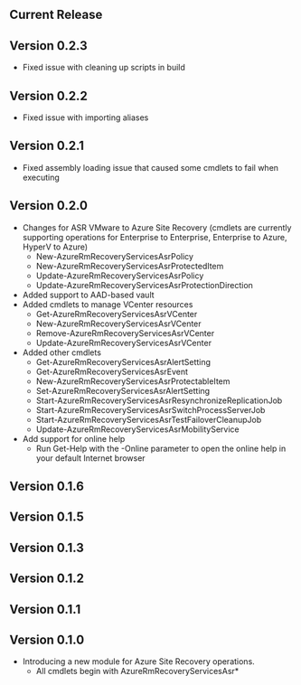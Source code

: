 <!--
    Please leave this section at the top of the change log.

    Changes for the current release should go under the section titled "Current Release", and should adhere to the following format:

    ## Current Release
    * Overview of change #1
        - Additional information about change #1
    * Overview of change #2
        - Additional information about change #2
        - Additional information about change #2
    * Overview of change #3
    * Overview of change #4
        - Additional information about change #4

    ## YYYY.MM.DD - Version X.Y.Z (Previous Release)
    * Overview of change #1
        - Additional information about change #1
-->
## Current Release

## Version 0.2.3
* Fixed issue with cleaning up scripts in build

## Version 0.2.2
* Fixed issue with importing aliases

## Version 0.2.1
* Fixed assembly loading issue that caused some cmdlets to fail when executing

## Version 0.2.0
* Changes for ASR VMware to Azure Site Recovery (cmdlets are currently supporting operations for Enterprise to Enterprise, Enterprise to Azure, HyperV to Azure)
    - New-AzureRmRecoveryServicesAsrPolicy
    - New-AzureRmRecoveryServicesAsrProtectedItem
    - Update-AzureRmRecoveryServicesAsrPolicy
    - Update-AzureRmRecoveryServicesAsrProtectionDirection
* Added support to AAD-based vault
* Added cmdlets to manage VCenter resources
    - Get-AzureRmRecoveryServicesAsrVCenter
    - New-AzureRmRecoveryServicesAsrVCenter
    - Remove-AzureRmRecoveryServicesAsrVCenter
    - Update-AzureRmRecoveryServicesAsrVCenter
* Added other cmdlets
    - Get-AzureRmRecoveryServicesAsrAlertSetting
    - Get-AzureRmRecoveryServicesAsrEvent
    - New-AzureRmRecoveryServicesAsrProtectableItem
    - Set-AzureRmRecoveryServicesAsrAlertSetting
    - Start-AzureRmRecoveryServicesAsrResynchronizeReplicationJob
    - Start-AzureRmRecoveryServicesAsrSwitchProcessServerJob
    - Start-AzureRmRecoveryServicesAsrTestFailoverCleanupJob
    - Update-AzureRmRecoveryServicesAsrMobilityService
* Add support for online help
    - Run Get-Help with the -Online parameter to open the online help in your default Internet browser

## Version 0.1.6

## Version 0.1.5

## Version 0.1.3

## Version 0.1.2

## Version 0.1.1

## Version 0.1.0

* Introducing a new module for Azure Site Recovery operations.
	- All cmdlets begin with AzureRmRecoveryServicesAsr*
